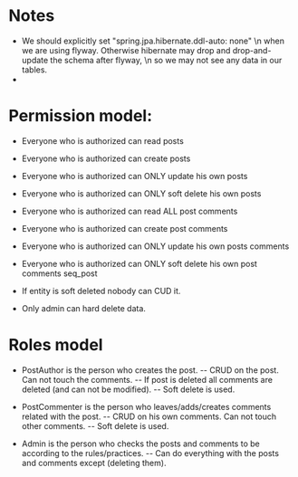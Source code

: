 # Notes 
- We should explicitly set "spring.jpa.hibernate.ddl-auto: none" \n
  when we are using flyway. Otherwise hibernate may drop and drop-and-update the schema after flyway, \n
  so we may not see any data in our tables. 
- 


# Permission model:
- Everyone who is authorized can read posts
- Everyone who is authorized can create posts
- Everyone who is authorized can ONLY update his own posts
- Everyone who is authorized can ONLY soft delete his own posts

- Everyone who is authorized can read ALL post comments
- Everyone who is authorized can create post comments
- Everyone who is authorized can ONLY update his own posts comments
- Everyone who is authorized can ONLY soft delete his own post comments
  seq_post
- If entity is soft deleted nobody can CUD it.
- Only admin can hard delete data.

# Roles model
- PostAuthor is the person who creates the post.
  -- CRUD on the post. Can not touch the comments.
  -- If post is deleted all comments are deleted (and can not be modified).
  -- Soft delete is used.

- PostCommenter is the person who leaves/adds/creates comments related with the post.
  -- CRUD on his own comments. Can not touch other comments.
  -- Soft delete is used.

- Admin is the person who checks the posts and comments to be according to the rules/practices.
  -- Can do everything with the posts and comments except (deleting them). 